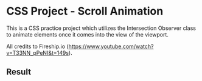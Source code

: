 # CSS Project - Scroll Animation

This is a CSS practice project which utilizes the Intersection Observer class to animate elements once it comes into the view of the viewport.

All credits to Fireship.io (https://www.youtube.com/watch?v=T33NN_pPeNI&t=149s).

## Result
